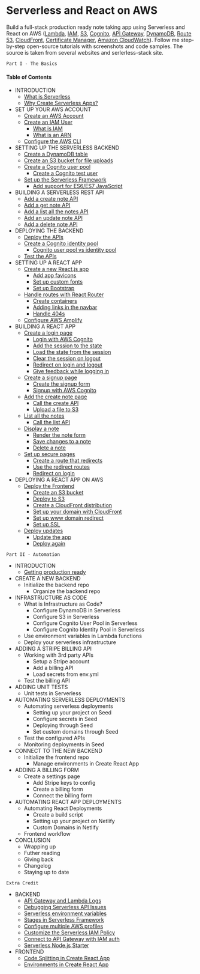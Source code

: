 # Serverless and React on AWS
Build a full-stack production ready note taking app using Serverless and React on AWS ([Lambda](https://aws.amazon.com/lambda/), [IAM](https://aws.amazon.com/iam/), [S3](https://aws.amazon.com/s3/), [Cognito](https://aws.amazon.com/cognito/), [API Gateway](https://aws.amazon.com/api-gateway/), [DynamoDB](https://aws.amazon.com/dynamodb/), [Route 53](https://aws.amazon.com/route53/), [CloudFront](https://aws.amazon.com/cloudfront/), [Certificate Manager](https://aws.amazon.com/certificate-manager/), [Amazon CloudWatch](https://aws.amazon.com/cloudwatch/)). Follow me step-by-step open-source tutorials with screenshots and code samples. The source is taken from several websites and serlerless-stack site.

```
Part I - The Basics
```

#### **Table of Contents**
* INTRODUCTION  
  * [What is Serverless](./docs/introduction/what-is-serverless.md)
  * [Why Create Serverless Apps?](./docs/introduction/why-create-serverless-apps.md)
* SET UP YOUR AWS ACCOUNT
  * [Create an AWS Account](./docs/setup-aws/create-an-aws-account.md)
  * [Create an IAM User](./docs/setup-aws/create-an-iam-user.md)
    * [What is IAM](./docs/setup-aws/what-is-iam.md)
    * [What is an ARN](./docs/setup-aws/what-is-an-arn.md)
  * [Configure the AWS CLI](./docs/setup-aws/configure-the-aws-cli.md)
* SETTING UP THE SERVERLESS BACKEND
  * [Create a DynamoDB table](./docs/setting-serverless/create-a-dynamodb-table.md)
  * [Create an S3 bucket for file uploads](./docs/setting-serverless/create-an-s3-bucket-for-file-uploads.md)
  * [Create a Cognito user pool](./docs/setting-serverless/create-a-cognito-user-pool.md)
    * [Create a Cognito test user](./docs/setting-serverless/create-a-cognito-test-user.md)
  * [Set up the Serverless Framework](./docs/setting-serverless/setup-the-serverless-framework.md)
    * [Add support for ES6/ES7 JavaScript](./docs/setting-serverless/add-support-for-es6-es7-javascript.md)
* BUILDING A SERVERLESS REST API
  * [Add a create note API](./docs/building-rest-api/add-a-create-note-api.md)
  * [Add a get note API](./docs/building-rest-api/add-a-get-note-api.md)
  * [Add a list all the notes API](./docs/building-rest-api/add-a-list-all-the-notes-api.md)
  * [Add an update note API](./docs/building-rest-api/add-an-update-note-api.md)
  * [Add a delete note API](./docs/building-rest-api/add-a-delete-note-api.md)
* DEPLOYING THE BACKEND
  * [Deploy the APIs](./docs/deploying-backend/deploy-the-apis.md)
  * [Create a Cognito identity pool](./docs/deploying-backend/create-a-cognito-identity-pool.md)
    * [Cognito user pool vs identity pool](./docs/deploying-backend/cognito-user-pool-vs-identity-pool.md)
  * [Test the APIs](./docs/deploying-backend/test-the-apis.md)
* SETTING UP A REACT APP
  * [Create a new React.js app](./docs/setting-react-app/create-a-new-reactjs-app.md)
    * [Add app favicons](./docs/setting-react-app/add-app-favicons.md)
    * [Set up custom fonts](./docs/setting-react-app/setup-custom-fonts.md)
    * [Set up Bootstrap](./docs/setting-react-app/setup-bootstrap.md)
  * [Handle routes with React Router](./docs/setting-react-app/handle-routes-with-react-router.md)
    * [Create containers](./docs/setting-react-app/create-containers.md)
    * [Adding links in the navbar](./docs/setting-react-app/adding-links-in-the-navbar.md)
    * [Handle 404s](./docs/setting-react-app/handle-404s.md)
  * [Configure AWS Amplify](./docs/setting-react-app/configure-aws-amplify.md)
* BUILDING A REACT APP
  * [Create a login page](./docs/building-react-app/create-a-login-page.md)
    * [Login with AWS Cognito](./docs/building-react-app/login-with-aws-cognito.md)
    * [Add the session to the state](./docs/building-react-app/add-the-session-to-the-state.md)
    * [Load the state from the session](./docs/building-react-app/load-the-state-from-the-session.md)
    * [Clear the session on logout](./docs/building-react-app/clear-the-session-on-logout.md)
    * [Redirect on login and logout](./docs/building-react-app/redirect-on-login-and-logout.md)
    * [Give feedback while logging in](./docs/building-react-app/give-feedback-while-logging-in.md)
  * [Create a signup page](./docs/building-react-app/create-a-signup-page.md)
    * [Create the signup form](./docs/building-react-app/create-the-signup-form.md)
    * [Signup with AWS Cognito](./docs/building-react-app/signup-with-aws-cognito.md)
  * [Add the create note page](./docs/building-react-app/add-the-create-note-page.md)
    * [Call the create API](./docs/building-react-app/call-the-create-api.md)
    * [Upload a file to S3](./docs/building-react-app/upload-a-file-to-s3.md)
  * [List all the notes](./docs/building-react-app/list-all-the-notes.md)
    * [Call the list API](./docs/building-react-app/call-the-list-api.md)
  * [Display a note](./docs/building-react-app/display-a-note.md)
    * [Render the note form](./docs/building-react-app/render-the-note-form.md)
    * [Save changes to a note](./docs/building-react-app/save-changes-to-a-note.md)
    * [Delete a note](./docs/building-react-app/delete-a-note.md)
  * [Set up secure pages](./docs/building-react-app/setup-secure-pages.md)
    * [Create a route that redirects](./docs/building-react-app/create-a-route-that-redirects.md)
    * [Use the redirect routes](./docs/building-react-app/use-the-redirect-routes.md)
    * [Redirect on login](./docs/building-react-app/redirect-on-login.md)
* DEPLOYING A REACT APP ON AWS
  * [Deploy the Frontend](./docs/deploying-react-app/deploy-the-frontend.md)
    * [Create an S3 bucket](./docs/deploying-react-app/create-an-s3-bucket.md)
    * [Deploy to S3](./docs/deploying-react-app/deploy-to-s3.md)
    * [Create a CloudFront distribution](./docs/deploying-react-app/create-a-cloudfront-distribution.md)
    * [Set up your domain with CloudFront](./docs/deploying-react-app/setup-your-domain-with-cloudfront.md)
    * [Set up www domain redirect](./docs/deploying-react-app/setup-www-domain-redirect.md)
    * [Set up SSL](./docs/deploying-react-app/setup-ssl.md)
  * [Deploy updates](./docs/deploying-react-app/deploy-updates.md)
    * [Update the app](./docs/deploying-react-app/update-the-app.md)
    * [Deploy again](./docs/deploying-react-app/deploy-again.md)

```
Part II - Automation
```

* INTRODUCTION
  * [Getting production ready](./docs/introduction/getting-production-ready.md)
* CREATE A NEW BACKEND
  * Initialize the backend repo
    * Organize the backend repo
* INFRASTRUCTURE AS CODE
  * What is Infrastructure as Code?
    * Configure DynamoDB in Serverless
    * Configure S3 in Serverless
    * Configure Cognito User Pool in Serverless
    * Configure Cognito Identity Pool in Serverless
  * Use environment variables in Lambda functions
  * Deploy your serverless infrastructure
* ADDING A STRIPE BILLING API
  * Working with 3rd party APIs
    * Setup a Stripe account
    * Add a billing API
    * Load secrets from env.yml
  * Test the billing API
* ADDING UNIT TESTS
  * Unit tests in Serverless
* AUTOMATING SERVERLESS DEPLOYMENTS
  * Automating serverless deployments
    * Setting up your project on Seed
    * Configure secrets in Seed
    * Deploying through Seed
    * Set custom domains through Seed
  * Test the configured APIs
  * Monitoring deployments in Seed
* CONNECT TO THE NEW BACKEND
  * Initialize the frontend repo
    * Manage environments in Create React App
* ADDING A BILLING FORM
  * Create a settings page
    * Add Stripe keys to config
    * Create a billing form
    * Connect the billing form
* AUTOMATING REACT APP DEPLOYMENTS
  * Automating React Deployments
    * Create a build script
    * Setting up your project on Netlify
    * Custom Domains in Netlify
  * Frontend workflow
* CONCLUSION
  * Wrapping up
  * Futher reading
  * Giving back
  * Changelog
  * Staying up to date

```
Extra Credit
```

* BACKEND
  * [API Gateway and Lambda Logs](./docs/extra-credit-backend/api-gateway-and-lambda-logs.md)
  * [Debugging Serverless API Issues](./docs/extra-credit-backend/debugging-serverless-api-issues.md)
  * [Serverless environment variables](./docs/extra-credit-backend/serverless-environment-variables.md)
  * [Stages in Serverless Framework](./docs/extra-credit-backend/stages-in-serverless-framework.md)
  * [Configure multiple AWS profiles](./docs/extra-credit-backend/configure-multiple-aws-profiles.md)
  * [Customize the Serverless IAM Policy](./docs/extra-credit-backend/customize-the-serverless-iam-policy.md)
  * [Connect to API Gateway with IAM auth](./docs/extra-credit-backend/connect-to-api-gateway-with-iam-auth.md)
  * [Serverless Node.js Starter](./docs/extra-credit-backend/serverless-nodejs-starter.md)
* FRONTEND
  * [Code Splitting in Create React App](./docs/extra-credit-frontend/code-splitting-in-create-react-app.md)
  * [Environments in Create React App](./docs/extra-credit-frontend/environments-in-create-react-app.md)
